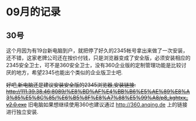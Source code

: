 # 09月的记录

## 30号

这个月因为有19台新电脑到户，就把停了好久的2345帐号拿出来做了一次安装，还不错，这家老牌公司还在按价付钱，只是浏览器变成了安全版，必须安装相应的2345安全卫士，可不是360安全卫士，没有360企业版的定制管理功能是比较讨厌的地方，希望2345也能出个类似的企业版卫士吧.

~~好吧,新电脑还是建议安装安全版的2345浏览器,安装链接:   http://111.39.38.46:8089/%E8%BD%AF%E4%BB%B6%E5%AE%89%E8%A3%85%E5%8C%85/%E6%B5%8F%E8%A7%88%E5%99%A8/p8_kghtxx_v2.0.exe~~
旧电脑如果想继续使用360也建议通过 http://360.anqing.de 上的链接进行独立安装.